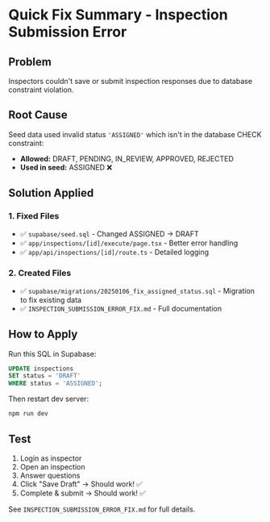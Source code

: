 # Quick Fix Summary - Inspection Submission Error

## Problem
Inspectors couldn't save or submit inspection responses due to database constraint violation.

## Root Cause
Seed data used invalid status `'ASSIGNED'` which isn't in the database CHECK constraint:
- **Allowed:** DRAFT, PENDING, IN_REVIEW, APPROVED, REJECTED
- **Used in seed:** ASSIGNED ❌

## Solution Applied

### 1. Fixed Files
- ✅ `supabase/seed.sql` - Changed ASSIGNED → DRAFT
- ✅ `app/inspections/[id]/execute/page.tsx` - Better error handling
- ✅ `app/api/inspections/[id]/route.ts` - Detailed logging

### 2. Created Files
- ✅ `supabase/migrations/20250106_fix_assigned_status.sql` - Migration to fix existing data
- ✅ `INSPECTION_SUBMISSION_ERROR_FIX.md` - Full documentation

## How to Apply

Run this SQL in Supabase:
```sql
UPDATE inspections 
SET status = 'DRAFT'
WHERE status = 'ASSIGNED';
```

Then restart dev server:
```bash
npm run dev
```

## Test
1. Login as inspector
2. Open an inspection
3. Answer questions
4. Click "Save Draft" → Should work! ✅
5. Complete & submit → Should work! ✅

See `INSPECTION_SUBMISSION_ERROR_FIX.md` for full details.
